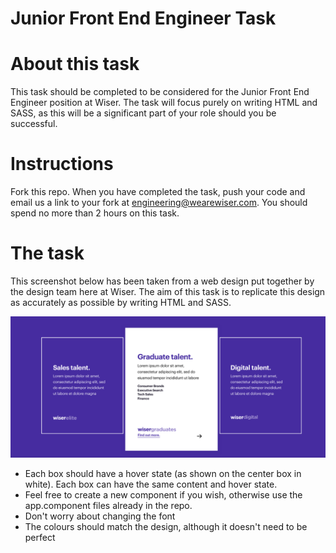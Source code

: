 # Junior Front End Engineer Task


# About this task

This task should be completed to be considered for the Junior Front End Engineer position at Wiser. The task will focus purely on writing HTML and SASS, as this will be a significant part of your role should you be successful.

# Instructions

Fork this repo. When you have completed the task, push your code and email us a link to your fork at engineering@wearewiser.com. You should spend no more than 2 hours on this task.

# The task

This screenshot below has been taken from a web design put together by the design team here at Wiser. The aim of this task is to replicate this design as accurately as possible by writing HTML and SASS.

![Alt text](src/assets/design.png)

- Each box should have a hover state (as shown on the center box in white). Each box can have the same content and hover state.
- Feel free to create a new component if you wish, otherwise use the app.component files already in the repo.
- Don't worry about changing the font
- The colours should match the design, although it doesn't need to be perfect

